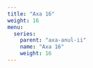 ```yaml
---
title: "Axa 16"
weight: 16
menu:
  series:
    parent: "axa-anul-ii"
    name: "Axa 16"
    weight: 16
---
```

